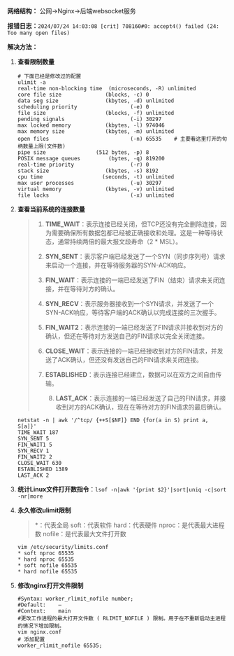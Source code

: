 **网络结构：** 公网->Nginx->后端websocket服务

**报错日志：**`2024/07/24 14:03:08 [crit] 708160#0: accept4() failed (24: Too many open files)`

**解决方法：**

1. **查看限制数量**

   ```shell
   # 下面已经是修改过的配置
   ulimit -a
   real-time non-blocking time  (microseconds, -R) unlimited
   core file size              (blocks, -c) 0
   data seg size               (kbytes, -d) unlimited
   scheduling priority                 (-e) 0
   file size                   (blocks, -f) unlimited
   pending signals                     (-i) 30297
   max locked memory           (kbytes, -l) 974046
   max memory size             (kbytes, -m) unlimited
   open files                          (-n) 65535    # 主要看这里打开的句柄数量上限(文件数)
   pipe size                (512 bytes, -p) 8
   POSIX message queues         (bytes, -q) 819200
   real-time priority                  (-r) 0
   stack size                  (kbytes, -s) 8192
   cpu time                   (seconds, -t) unlimited
   max user processes                  (-u) 30297
   virtual memory              (kbytes, -v) unlimited
   file locks                          (-x) unlimited
   ```

2. **查看当前系统的连接数量**

   > 1. **TIME_WAIT**：表示连接已经关闭，但TCP还没有完全删除连接，因为需要确保所有数据包都已经被正确接收和处理。这是一种等待状态，通常持续两倍的最大报文段寿命（2 * MSL）。
   >
   > 2. **SYN_SENT**：表示客户端已经发送了一个SYN（同步序列号）请求来启动一个连接，并在等待服务器的SYN-ACK响应。
   >
   > 3. **FIN_WAIT**：表示连接的一端已经发送了FIN（结束）请求来关闭连接，并在等待对方的确认。
   >
   > 4. **SYN_RECV**：表示服务器接收到一个SYN请求，并发送了一个SYN-ACK响应，等待客户端的ACK确认以完成连接的三次握手。
   >
   > 5. **FIN_WAIT2**：表示连接的一端已经发送了FIN请求并接收到对方的确认，但还在等待对方发送自己的FIN请求以完全关闭连接。
   >
   > 6. **CLOSE_WAIT**：表示连接的一端已经接收到对方的FIN请求，并发送了ACK确认，但还没有发送自己的FIN请求来关闭连接。
   >
   > 7. **ESTABLISHED**：表示连接已经建立，数据可以在双方之间自由传输。
   >
   > 	8.	**LAST_ACK**：表示连接的一端已经发送了自己的FIN请求，并接收到对方的ACK确认，现在在等待对方的FIN请求的最后确认。

   ```shell
   netstat -n | awk '/^tcp/ {++S[$NF]} END {for(a in S) print a, S[a]}' 
   TIME_WAIT 187
   SYN_SENT 5
   FIN_WAIT1 5
   SYN_RECV 1
   FIN_WAIT2 2
   CLOSE_WAIT 630
   ESTABLISHED 1389
   LAST_ACK 2
   ```

3. **统计Linux文件打开数指令**：`lsof -n|awk '{print $2}'|sort|uniq -c|sort -nr|more`

4. **永久修改ulimit限制**

   > *：代表全局
   > soft：代表软件
   > hard：代表硬件
   > nproc：是代表最大进程数
   > nofile：是代表最大文件打开数

   ```shell
   vim /etc/security/limits.conf
   * soft nproc 65535
   * hard nproc 65535
   * soft nofile 65535 
   * hard nofile 65535
   ```

5. **修改nginx打开文件限制**

   ```shell
   #Syntax:	worker_rlimit_nofile number;
   #Default:	—
   #Context:	main
   #更改工作进程的最大打开文件数 ( RLIMIT_NOFILE ) 限制。用于在不重新启动主进程的情况下增加限制。
   vim nginx.conf
   # 添加配置
   worker_rlimit_nofile 65535;
   ```

   